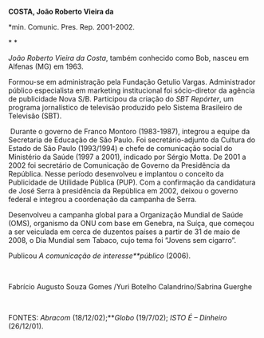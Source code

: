 **COSTA, João Roberto Vieira da**

\*min. Comunic. Pres. Rep. 2001-2002.

* *

*João Roberto Vieira da Costa*, também conhecido como Bob, nasceu em
Alfenas (MG) em 1963.

Formou-se em administração pela Fundação Getulio Vargas. Administrador
público especialista em marketing institucional foi sócio-diretor da
agência de publicidade Nova S/B. Participou da criação do *SBT
Repórter*, um programa jornalístico de televisão produzido pelo Sistema
Brasileiro de Televisão (SBT).

 Durante o governo de Franco Montoro (1983-1987), integrou a equipe da
Secretaria de Educação de São Paulo. Foi secretário-adjunto da Cultura
do Estado de São Paulo (1993/1994) e chefe de comunicação social do
Ministério da Saúde (1997 a 2001), indicado por Sérgio Motta. De 2001 a
2002 foi secretário de Comunicação de Governo da Presidência da
República. Nesse período desenvolveu e implantou o conceito da
Publicidade de Utilidade Pública (PUP). Com a confirmação da candidatura
de José Serra à presidência da República em 2002, deixou o governo
federal e integrou a coordenação da campanha de Serra.

Desenvolveu a campanha global para a Organização Mundial de Saúde (OMS),
organismo da ONU com base em Genebra, na Suíça, que começou a ser
veiculada em cerca de duzentos países a partir de 31 de maio de 2008, o
Dia Mundial sem Tabaco, cujo tema foi “Jovens sem cigarro”.

Publicou *A comunicação de interesse**público* (2006).

 

Fabrício Augusto Souza Gomes /Yuri Botelho Calandrino/Sabrina Guerghe

 

FONTES: *Abracom* (18/12/02);***Globo* (19/7/02); *ISTO É – Dinheiro*
(26/12/01).
